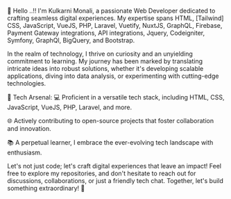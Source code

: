 👋 Hello ..!! I'm Kulkarni Monali, a passionate Web Developer dedicated to crafting seamless digital experiences. My expertise spans HTML, [Tailwind] CSS, JavaScript, VueJS, PHP, Laravel, Vuetify, NuxtJS, GraphQL, Firebase, Payment Gateway integrations, API integrations, Jquery, Codeigniter, Symfony, GraphQl, BigQuery, and Bootstrap.

In the realm of technology, I thrive on curiosity and an unyielding commitment to learning. My journey has been marked by translating intricate ideas into robust solutions, whether it's developing scalable applications, diving into data analysis, or experimenting with cutting-edge technologies.

🚀 Tech Arsenal:
💻 Proficient in a versatile tech stack, including HTML, CSS, JavaScript, VueJS, PHP, Laravel, and more.

🌐 Actively contributing to open-source projects that foster collaboration and innovation.

📚 A perpetual learner, I embrace the ever-evolving tech landscape with enthusiasm.

Let's not just code; let's craft digital experiences that leave an impact! Feel free to explore my repositories, and don't hesitate to reach out for discussions, collaborations, or just a friendly tech chat. Together, let's build something extraordinary! 🌟

